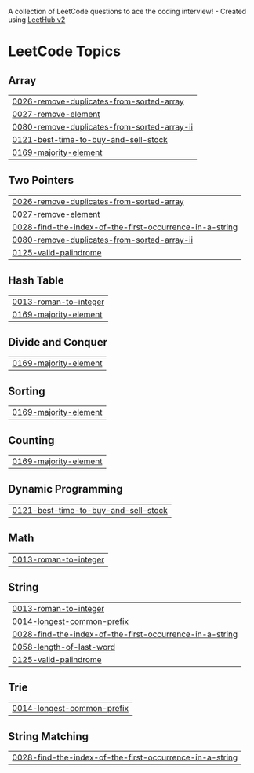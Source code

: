 A collection of LeetCode questions to ace the coding interview! - Created using [LeetHub v2](https://github.com/arunbhardwaj/LeetHub-2.0)
<!---LeetCode Topics Start-->
# LeetCode Topics
## Array
|  |
| ------- |
| [0026-remove-duplicates-from-sorted-array](https://github.com/meengi07/problem-solving/tree/master/0026-remove-duplicates-from-sorted-array) |
| [0027-remove-element](https://github.com/meengi07/problem-solving/tree/master/0027-remove-element) |
| [0080-remove-duplicates-from-sorted-array-ii](https://github.com/meengi07/problem-solving/tree/master/0080-remove-duplicates-from-sorted-array-ii) |
| [0121-best-time-to-buy-and-sell-stock](https://github.com/meengi07/problem-solving/tree/master/0121-best-time-to-buy-and-sell-stock) |
| [0169-majority-element](https://github.com/meengi07/problem-solving/tree/master/0169-majority-element) |
## Two Pointers
|  |
| ------- |
| [0026-remove-duplicates-from-sorted-array](https://github.com/meengi07/problem-solving/tree/master/0026-remove-duplicates-from-sorted-array) |
| [0027-remove-element](https://github.com/meengi07/problem-solving/tree/master/0027-remove-element) |
| [0028-find-the-index-of-the-first-occurrence-in-a-string](https://github.com/meengi07/problem-solving/tree/master/0028-find-the-index-of-the-first-occurrence-in-a-string) |
| [0080-remove-duplicates-from-sorted-array-ii](https://github.com/meengi07/problem-solving/tree/master/0080-remove-duplicates-from-sorted-array-ii) |
| [0125-valid-palindrome](https://github.com/meengi07/problem-solving/tree/master/0125-valid-palindrome) |
## Hash Table
|  |
| ------- |
| [0013-roman-to-integer](https://github.com/meengi07/problem-solving/tree/master/0013-roman-to-integer) |
| [0169-majority-element](https://github.com/meengi07/problem-solving/tree/master/0169-majority-element) |
## Divide and Conquer
|  |
| ------- |
| [0169-majority-element](https://github.com/meengi07/problem-solving/tree/master/0169-majority-element) |
## Sorting
|  |
| ------- |
| [0169-majority-element](https://github.com/meengi07/problem-solving/tree/master/0169-majority-element) |
## Counting
|  |
| ------- |
| [0169-majority-element](https://github.com/meengi07/problem-solving/tree/master/0169-majority-element) |
## Dynamic Programming
|  |
| ------- |
| [0121-best-time-to-buy-and-sell-stock](https://github.com/meengi07/problem-solving/tree/master/0121-best-time-to-buy-and-sell-stock) |
## Math
|  |
| ------- |
| [0013-roman-to-integer](https://github.com/meengi07/problem-solving/tree/master/0013-roman-to-integer) |
## String
|  |
| ------- |
| [0013-roman-to-integer](https://github.com/meengi07/problem-solving/tree/master/0013-roman-to-integer) |
| [0014-longest-common-prefix](https://github.com/meengi07/problem-solving/tree/master/0014-longest-common-prefix) |
| [0028-find-the-index-of-the-first-occurrence-in-a-string](https://github.com/meengi07/problem-solving/tree/master/0028-find-the-index-of-the-first-occurrence-in-a-string) |
| [0058-length-of-last-word](https://github.com/meengi07/problem-solving/tree/master/0058-length-of-last-word) |
| [0125-valid-palindrome](https://github.com/meengi07/problem-solving/tree/master/0125-valid-palindrome) |
## Trie
|  |
| ------- |
| [0014-longest-common-prefix](https://github.com/meengi07/problem-solving/tree/master/0014-longest-common-prefix) |
## String Matching
|  |
| ------- |
| [0028-find-the-index-of-the-first-occurrence-in-a-string](https://github.com/meengi07/problem-solving/tree/master/0028-find-the-index-of-the-first-occurrence-in-a-string) |
<!---LeetCode Topics End-->